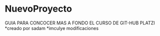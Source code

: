 # NuevoProyecto
GUIA PARA CONCOCER MAS A FONDO
EL CURSO DE GIT-HUB
PLATZI
*creado por sadam
*imculye modificaciones